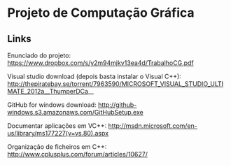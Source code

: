 # Projeto de Computação Gráfica


## Links
Enunciado do projeto: https://www.dropbox.com/s/y2m94mjkv13ea4d/TrabalhoCG.pdf

Visual studio download (depois basta instalar o Visual C++): http://thepiratebay.se/torrent/7963590/MICROSOFT_VISUAL_STUDIO_ULTIMATE_2012a__ThumperDCa__

GitHub for windows download: http://github-windows.s3.amazonaws.com/GitHubSetup.exe

Documentar aplicações em VC++: http://msdn.microsoft.com/en-us/library/ms177227(v=vs.80).aspx

Organização de ficheiros em C++: http://www.cplusplus.com/forum/articles/10627/